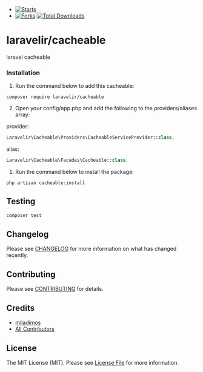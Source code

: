 - [![Starts](https://img.shields.io/github/stars/laravelir/cacheable?style=flat&logo=github)](https://github.com/laravelir/cacheable/forks)
- [![Forks](https://img.shields.io/github/forks/laravelir/cacheable?style=flat&logo=github)](https://github.com/laravelir/cacheable/stargazers)
  [![Total Downloads](https://img.shields.io/packagist/dt/laravelir/cacheable.svg?style=flat-square)](https://packagist.org/packages/laravelir/cacheable)


# laravelir/cacheable

laravel cacheable

### Installation

1. Run the command below to add this cacheable:

```
composer require laravelir/cacheable
```

2. Open your config/app.php and add the following to the providers/aliases array:

provider:
```php
Laravelir\Cacheable\Providers\CacheableServiceProvider::class,
```

alias:
```php
Laravelir\Cacheable\Facades\Cacheable::class,
```

1. Run the command below to install the package:

```
php artisan cacheable:install
```


## Testing

```bash
composer test
```

## Changelog

Please see [CHANGELOG](CHANGELOG.md) for more information on what has changed recently.

## Contributing

Please see [CONTRIBUTING](.github/CONTRIBUTING.md) for details.

## Credits

- [miladimos](https://github.com/miladimos)
- [All Contributors](../../contributors)

## License

The MIT License (MIT). Please see [License File](LICENSE.md) for more information.
